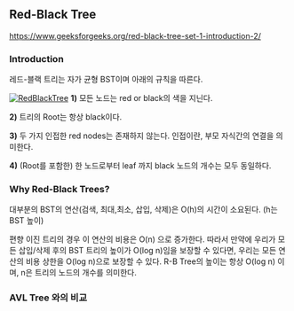 ## Red-Black Tree 

https://www.geeksforgeeks.org/red-black-tree-set-1-introduction-2/

### Introduction

 레드-블랙 트리는 자가 균형 BST이며 아래의 규칙을 따른다.

[![RedBlackTree](https://www.geeksforgeeks.org/wp-content/uploads/RedBlackTree.png)](https://www.geeksforgeeks.org/wp-content/uploads/RedBlackTree.png)
**1)** 모든 노드는 red or black의 색을 지닌다.

**2)** 트리의 Root는 항상 black이다. 

**3)** 두 가지 인접한 red nodes는 존재하지 않는다. 인접이란, 부모 자식간의 연결을 의미한다.

**4)** (Root를 포함한) 한 노드로부터 leaf 까지 black 노드의 개수는 모두 동일하다. 



### **Why Red-Black Trees?**

대부분의 BST의 연산(검색, 최대,최소, 삽입, 삭제)은 O(h)의 시간이 소요된다. (h는 BST 높이)

편향 이진 트리의 경우 이 연산의 비용은 O(n) 으로 증가한다. 따라서 만약에 우리가 모든 삽입/삭제 후의 BST 트리의 높이가 O(log n)임을 보장할 수 있다면, 우리는 모든 연산의 비용 상한을 O(log n)으로 보장할 수 있다. R-B Tree의 높이는 항상 O(log n) 이며, n은 트리의 노드의 개수를 의미한다.



### AVL Tree 와의 비교 